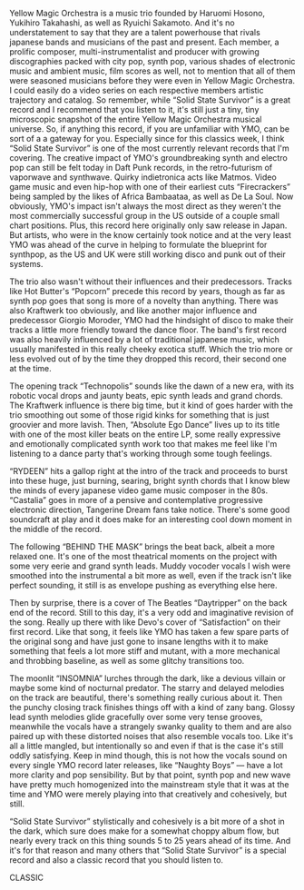 Yellow Magic Orchestra is a music trio founded by Haruomi Hosono, Yukihiro Takahashi, as well as Ryuichi Sakamoto. And it's no understatement to say that they are a talent powerhouse that rivals japanese bands and musicians of the past and present. Each member, a prolific composer, multi-instrumentalist and producer with growing discographies packed with city pop, synth pop, various shades of electronic music and ambient music, film scores as well, not to mention that all of them were seasoned musicians before they were even in Yellow Magic Orchestra. I could easily do a video series on each respective members artistic trajectory and catalog. So remember, while “Solid State Survivor” is a great record and I recommend that you listen to it, it's still just a tiny, tiny microscopic snapshot of the entire Yellow Magic Orchestra musical universe. So, if anything this record, if you are unfamiliar with YMO, can be sort of a a gateway for you. Especially since for this classics week, I think “Solid State Survivor” is one of the most currently relevant records that I'm covering. The creative impact of YMO's groundbreaking synth and electro pop can still be felt today in Daft Punk records, in the retro-futurism of vaporwave and synthwave. Quirky indietronica acts like Matmos. Video game music and even hip-hop with one of their earliest cuts “Firecrackers” being sampled by the likes of Africa Bambaataa, as well as De La Soul. Now obviously, YMO's impact isn't always the most direct as they weren't the most commercially successful group in the US outside of a couple small chart positions. Plus, this record here originally only saw release in Japan. But artists, who were in the know certainly took notice and at the very least YMO was ahead of the curve in helping to formulate the blueprint for synthpop, as the US and UK were still working disco and punk out of their systems.

The trio also wasn't without their influences and their predecessors. Tracks like Hot Butter's “Popcorn” precede this record by years, though as far as synth pop goes that song is more of a novelty than anything. There was also Kraftwerk too obviously, and like another major influence and predecessor Giorgio Moroder, YMO had the hindsight of disco to make their tracks a little more friendly toward the dance floor. The band's first record was also heavily influenced by a lot of traditional japanese music, which usually manifested in this really cheeky exotica stuff. Which the trio more or less evolved out of by the time they dropped this record, their second one at the time.

The opening track “Technopolis” sounds like the dawn of a new era, with its robotic vocal drops and jaunty beats, epic synth leads and grand chords. The Kraftwerk influence is there big time, but it kind of goes harder with the trio smoothing out some of those rigid kinks for something that is just groovier and more lavish. Then, “Absolute Ego Dance” lives up to its title with one of the most killer beats on the entire LP, some really expressive and emotionally complicated synth work too that makes me feel like I'm listening to a dance party that's working through some tough feelings.

“RYDEEN” hits a gallop right at the intro of the track and proceeds to burst into these huge, just burning, searing, bright synth chords that I know blew the minds of every japanese video game music composer in the 80s. “Castalia” goes in more of a pensive and contemplative progressive electronic direction, Tangerine Dream fans take notice. There's some good soundcraft at play and it does make for an interesting cool down moment in the middle of the record.

The following “BEHIND THE MASK” brings the beat back, albeit a more relaxed one. It's one of the most theatrical moments on the project with some very eerie and grand synth leads. Muddy vocoder vocals I wish were smoothed into the instrumental a bit more as well, even if the track isn't like perfect sounding, it still is as envelope pushing as everything else here.

Then by surprise, there is a cover of The Beatles “Daytripper” on the back end of the record. Still to this day, it's a very odd and imaginative revision of the song. Really up there with like Devo's cover of “Satisfaction” on their first record. Like that song, it feels like YMO has taken a few spare parts of the original song and have just gone to insane lengths with it to make something that feels a lot more stiff and mutant, with a more mechanical and throbbing baseline, as well as some glitchy transitions too.

The moonlit “INSOMNIA” lurches through the dark, like a devious villain or maybe some kind of nocturnal predator. The starry and delayed melodies on the track are beautiful, there's something really curious about it. Then the punchy closing track finishes things off with a kind of zany bang. Glossy lead synth melodies glide gracefully over some very tense grooves, meanwhile the vocals have a strangely swanky quality to them and are also paired up with these distorted noises that also resemble vocals too. Like it's all a little mangled, but intentionally so and even if that is the case it's still oddly satisfying. Keep in mind though, this is not how the vocals sound on every single YMO record later releases, like “Naughty Boys” — have a lot more clarity and pop sensibility. But by that point, synth pop and new wave have pretty much homogenized into the mainstream style that it was at the time and YMO were merely playing into that creatively and cohesively, but still.

“Solid State Survivor” stylistically and cohesively is a bit more of a shot in the dark, which sure does make for a somewhat choppy album flow, but nearly every track on this thing sounds 5 to 25 years ahead of its time. And it's for that reason and many others that “Solid State Survivor” is a special record and also a classic record that you should listen to.

CLASSIC
